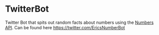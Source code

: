 # TwitterBot

Twitter Bot that spits out random facts about numbers using the [Numbers API](http://numbersapi.com). Can be found here https://twitter.com/EricsNumberBot
